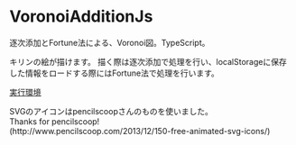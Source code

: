 VoronoiAdditionJs
=================

逐次添加とFortune法による、Voronoi図。TypeScript。

キリンの絵が描けます。
描く際は逐次添加で処理を行い、localStorageに保存した情報をロードする際にはFortune法で処理を行います。
<p>
<a href="http://ytel.up.seesaa.net/voronoi_add/index.html">
実行環境</a>
</p>
<p>
SVGのアイコンはpencilscoopさんのものを使いました。<br/>
Thanks for pencilscoop!<br/>
(http://www.pencilscoop.com/2013/12/150-free-animated-svg-icons/)
</p>
